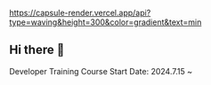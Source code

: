 https://capsule-render.vercel.app/api?type=waving&height=300&color=gradient&text=min
## Hi there 👋
Developer Training Course Start Date: 2024.7.15 ~


<!--
**min7385/min7385** is a ✨ _special_ ✨ repository because its `README.md` (this file) appears on your GitHub profile.

Here are some ideas to get you started:

- 🔭 I’m currently working on ...
- 🌱 I’m currently learning ...
- 👯 I’m looking to collaborate on ...
- 🤔 I’m looking for help with ...
- 💬 Ask me about ...
- 📫 How to reach me: ...
- 😄 Pronouns: ...
- ⚡ Fun fact: ...
-->
